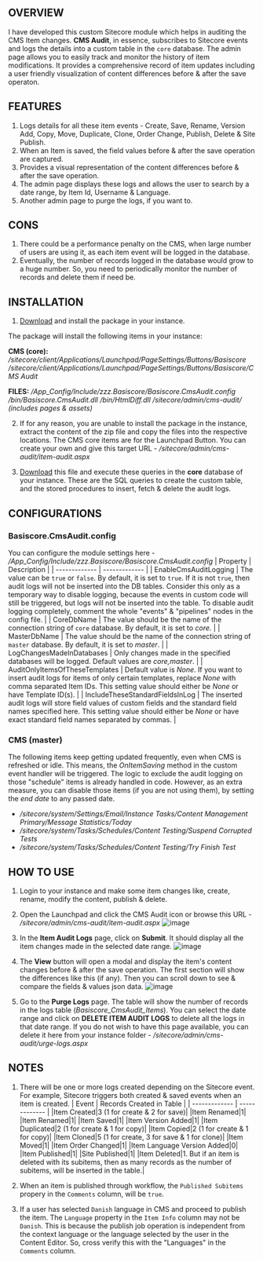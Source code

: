 ## OVERVIEW

I have developed this custom Sitecore module which helps in auditing the CMS Item changes. 
**CMS Audit**, in essence, subscribes to Sitecore events and logs the details into a custom table in the `core` database. 
The admin page allows you to easily track and monitor the history of item modifications. 
It provides a comprehensive record of item updates including a user friendly visualization of content differences before & after the save operaton.

## FEATURES
1. Logs details for all these item events - Create, Save, Rename, Version Add, Copy, Move, Duplicate, Clone, Order Change, Publish, Delete & Site Publish.
2. When an Item is saved, the field values before & after the save operation are captured.
3. Provides a visual representation of the content differences before & after the save operation.
4. The admin page displays these logs and allows the user to search by a date range, by Item Id, Username & Language.
5. Another admin page to purge the logs, if you want to.
   
## CONS
1. There could be a performance penalty on the CMS, when large number of users are using it, as each item event will be logged in the database.
2. Eventually, the number of records logged in the database would grow to a huge number. So, you need to periodically monitor the number of records and delete them if need be.
   
## INSTALLATION
1. [Download](https://github.com/joinsukesh/Downloads/blob/main/CMS%20Audit/CMSAudit_v1.zip) and install the package in your instance.

The package will install the following items in your instance:

**CMS (core):**
_/sitecore/client/Applications/Launchpad/PageSettings/Buttons/Basiscore_
_/sitecore/client/Applications/Launchpad/PageSettings/Buttons/Basiscore/CMS Audit_

**FILES:**
_/App_Config/Include/zzz.Basiscore/Basiscore.CmsAudit.config_
_/bin/Basiscore.CmsAudit.dll_
_/bin/HtmlDiff.dll_
_/sitecore/admin/cms-audit/ (includes pages & assets)_

2. If for any reason, you are unable to install the package in the instance, extract the content of the zip file and copy the files into the respective locations. The CMS core items are for the Launchpad Button. You can create your own and give this target URL - _/sitecore/admin/cms-audit/item-audit.aspx_

3. [Download](https://github.com/joinsukesh/Downloads/blob/main/CMS%20Audit/CmsAudit.sql) this file and execute these queries in the **core** database of your instance. 
These are the SQL queries to create the custom table, and the stored procedures to insert, fetch & delete the audit logs.

## CONFIGURATIONS
### Basiscore.CmsAudit.config
You can configure the module settings here - _/App_Config/Include/zzz.Basiscore/Basiscore.CmsAudit.config_
| Property  | Description |
| ------------- | ------------- |
| EnableCmsAuditLogging  | The value can be `true` or `false`. By default, it is set to `true`. If it is not `true`, then audit logs will not be inserted into the DB tables. Consider this only as a temporary way to disable logging, because the events in custom code will still be triggered, but logs will not be inserted into the table. To disable audit logging completely, comment the whole "events" & "pipelines" nodes in the config file.  |
| CoreDbName  | The value should be the name of the connection string of `core` database. By default, it is set to _core_. |
| MasterDbName  | The value should be the name of the connection string of `master` database. By default, it is set to _master_. |
| LogChangesMadeInDatabases  | Only changes made in the specified databases will be logged. Default values are 
_core,master_. |
| AuditOnlyItemsOfTheseTemplates  | Default value is _None_. If you want to insert audit logs for items of only certain templates, replace _None_ with comma separated Item IDs. This setting value should either be _None_ or have Template ID(s). |
| IncludeTheseStandardFieldsInLog  | The inserted audit logs will store field values of custom fields and the standard field names specified here. This setting value should either be _None_ or have exact standard field names separated by commas. |

### CMS (master)
The following items keep getting updated frequently, even when CMS is refreshed or idle. This means, the _OnItemSaving_ method in the custom event handler will be triggered. The logic to exclude the audit logging on those "schedule" items is already handled in code.
However, as an extra measure, you can disable those items (if you are not using them), by setting the _end date_ to any passed date.
- _/sitecore/system/Settings/Email/Instance Tasks/Content Management Primary/Message Statistics/Today_
- _/sitecore/system/Tasks/Schedules/Content Testing/Suspend Corrupted Tests_
- _/sitecore/system/Tasks/Schedules/Content Testing/Try Finish Test_

## HOW TO USE
1. Login to your instance and make some item changes like, create, rename, modify the content, publish & delete.
2. Open the Launchpad and click the CMS Audit icon or browse this URL - _/sitecore/admin/cms-audit/item-audit.aspx_
![image](https://github.com/joinsukesh/Basiscore/assets/24619393/aa0da4e4-bc41-4cc7-a011-5feb6fc92ed0)

3. In the **Item Audit Logs** page, click on **Submit**. It should display all the item changes made in the selected date range.
![image](https://github.com/joinsukesh/Basiscore/assets/24619393/fdcd35ec-6554-4d94-9247-853b0898b747)

4. The **View** button will open a modal and display the item's content changes before & after the save operation. The first section will show the differences like this (if any). Then you can scroll down to see & compare the fields & values json data.
![image](https://github.com/joinsukesh/Basiscore/assets/24619393/2950d33e-7646-4117-83ad-cdaed517018e)

5. Go to the **Purge Logs** page. The table will show the number of records in the logs table (_Basiscore_CmsAudit_Items_). You can select the date range and click on **DELETE ITEM AUDIT LOGS** to delete all the logs in that date range. If you do not wish to have this page available, you can delete it here from your instance folder - _/sitecore/admin/cms-audit/urge-logs.aspx_

## NOTES
1. There will be one or more logs created depending on the Sitecore event. For example, Sitecore triggers both created & saved events when an item is created.
| Event  | Records Created in Table |
| ------------- | ------------- |
|Item Created|3 (1 for create & 2 for save)|
|Item Renamed|1|
|Item Renamed|1|
|Item Saved|1|
|Item Version Added|1|
|Item Duplicated|2 (1 for create & 1 for copy)|
|Item Copied|2 (1 for create & 1 for copy)|
|Item Cloned|5 (1 for create, 3 for save & 1 for clone)|
|Item Moved|1|
|Item Order Changed|1|
|Item Language Version Added|0|
|Item Published|1|
|Site Published|1|
|Item Deleted|1. But if an item is deleted with its subitems, then as many records as the number of subitems, will be inserted in the table.|

2. When an item is published through workflow, the `Published Subitems` propery in the `Comments` column, will be `true`.
3. If a user has selected `Danish` language in CMS and proceed to publish the item. The `Language` property in the `Item Info` column may not be `Danish`. This is because the publish job operation is independent from the context language or the language selected by the user  in the Content Editor. So, cross verify this with the "Languages" in the `Comments` column.
